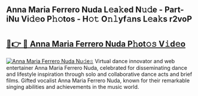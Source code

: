 ## Anna Maria Ferrero Nuda L𝚎a𝚔ed N𝚞𝚍e - Part-iNu Vi𝚍𝚎o P𝚑𝚘tos - H𝚘𝚝 O𝚗𝚕yf𝚊ns L𝚎a𝚔s r2voP

# <h2><a href="http://kfdqen7.oniu.top/?m=Anna+Maria+Ferrero+Nuda">🔗👉 🔴 Anna Maria Ferrero Nuda P𝚑ot𝚘𝚜 V𝚒d𝚎o</a></h2>

[![Anna Maria Ferrero Nuda Nu𝚍e𝚜](https://i.imgur.com/0qMVB7G.gif)](http://kfdqen7.oniu.top/?m=Anna+Maria+Ferrero+Nuda)
Virtual dance innovator and web entertainer Anna Maria Ferrero Nuda, celebrated for disseminating dance and lifestyle inspiration through solo and collaborative dance acts and brief films. Gifted vocalist Anna Maria Ferrero Nuda, known for their remarkable singing abilities and achievements in the music world.  

